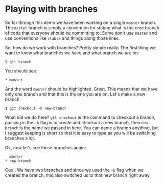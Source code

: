 # Playing with branches

So far through this demo we have been working on a single `master` branch. The `master` branch is simply a convention for stating what is the core branch of code that everyone should be committing to. Some don't use `master` and use conventions like `stable` and things along those lines.

So, how do we work with branches? Pretty simple really. The first thing we want to know what branches we have and what branch we are on:

```
$ git branch
```

You should see:

```
* master
```

And the word `master` should be highlighted. Great. This means that we have only one branch and that this is the one you are on. Let's make a new branch:

```
$ git checkout -b new-branch
```

What did we do here? `git checkout` is the command to checkout a branch, passing in the `-b` flag is to create and checkout a new branch, then `new-branch` is the name we passed in here. You can name a branch anything, but I suggest keeping is short so that it is easy to type as you will be switching branches a lot.

Ok, now let's see those branches again:

```
  master
* new-branch
```

Cool. We have two branches and since we used the `-b` flag when we created the branch, this also switched us to that new branch right away.

